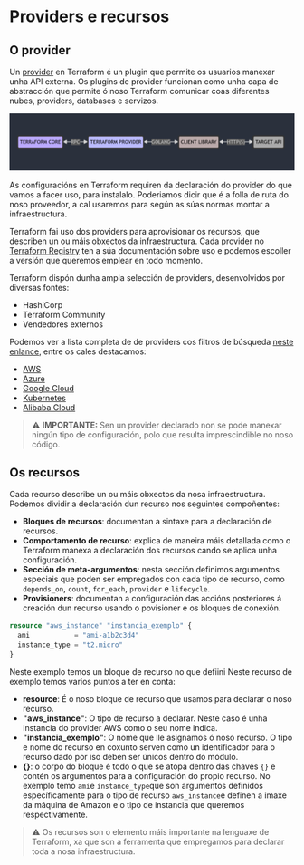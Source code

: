# Providers e recursos
## O provider
Un [provider](https://www.terraform.io/language/providers) en Terraform é un plugin que permite os usuarios manexar unha API externa. Os plugins de provider funcionan como unha capa de abstracción que permite ó noso Terraform comunicar coas diferentes nubes, providers, databases e servizos.

![](../_media/mermaid01.png)

As configuracións en Terraform requiren da declaración do provider do que vamos a facer uso, para instalalo. Poderiamos dicir que é a folla de ruta do noso proveedor, a cal usaremos para según as súas normas montar a infraestructura.

Terraform fai uso dos providers para aprovisionar os recursos, que describen un ou máis obxectos da infraestructura. Cada provider no [Terraform Registry](https://registry.terraform.io/) ten a súa documentación sobre uso e podemos escoller a versión que queremos emplear en todo momento.

Terraform dispón dunha ampla selección de providers, desenvolvidos por diversas fontes:
- HashiCorp
- Terraform Community
- Vendedores externos

Podemos ver a lista completa de de providers cos filtros de búsqueda [neste enlance](https://registry.terraform.io/browse/providers), entre os cales destacamos:
- [AWS](https://registry.terraform.io/providers/hashicorp/aws/latest)
- [Azure](https://registry.terraform.io/providers/hashicorp/azurerm/latest)
- [Google Cloud](https://registry.terraform.io/providers/hashicorp/google/latest)
- [Kubernetes](https://registry.terraform.io/providers/hashicorp/kubernetes/latest)
- [Alibaba Cloud](https://registry.terraform.io/providers/aliyun/alicloud/latest)

> ⚠️ **IMPORTANTE:** Sen un provider declarado non se pode manexar ningún tipo de configuración, polo que resulta imprescindible no noso código.

## Os recursos
Cada recurso describe un ou máis obxectos da nosa infraestructura. Podemos dividir a declaración dun recurso nos seguintes compoñentes:

- **Bloques de recursos**: documentan a sintaxe para a declaración de recursos.
- **Comportamento de recurso**: explica de maneira máis detallada como o Terraform manexa a declaración dos recursos cando se aplica unha configuración.
- **Sección de meta-argumentos**: nesta sección definimos argumentos especiais que poden ser empregados con cada tipo de recurso, como `depends_on`, `count`, `for_each`, `provider` e `lifecycle`.
- **Provisioners**: documentan a configuración das accións posteriores á creación dun recurso usando o povisioner e os bloques de conexión.

```terraform
resource "aws_instance" "instancia_exemplo" {
  ami           = "ami-a1b2c3d4"
  instance_type = "t2.micro"
}
```

Neste exemplo temos un bloque de recurso no que defiini
Neste recurso de exemplo temos varios puntos a ter en conta:
- **resource**: É o noso bloque de recurso que usamos para declarar o noso recurso.
- **"aws_instance"**: O tipo de recurso a declarar. Neste caso é unha instancia do provider AWS como o seu nome indica.
- **"instancia_exemplo"**: O nome que lle asignamos ó noso recurso. O tipo e nome do recurso en coxunto serven como un identificador para o recurso dado por iso deben ser únicos dentro do módulo.
- **{}**: o corpo do bloque é todo o que se atopa dentro das chaves `{}` e contén os argumentos para a configuración do propio recurso. No exemplo temo `ami`e `instance_type`que son argumentos definidos específicamente para o tipo de recurso `aws_instance`e definen a imaxe da máquina de Amazon e o tipo de instancia que queremos respectivamente.

> ⚠️ Os recursos son o elemento máis importante na lenguaxe de Terraform, xa que son a ferramenta que empregamos para declarar toda a nosa infraestructura.
